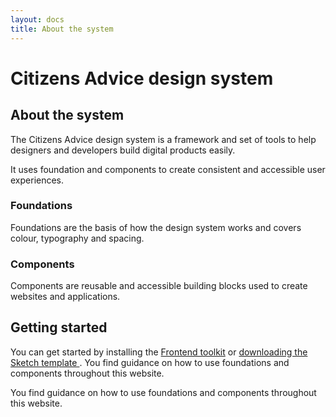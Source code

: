 ```yaml
---
layout: docs
title: About the system
---
```


# Citizens Advice design system

## About the system

The Citizens Advice design system is a framework and set of tools to help designers and developers build digital products easily.

It uses foundation and components to create consistent and accessible user experiences.

### Foundations

Foundations are the basis of how the design system works and covers colour, typography and spacing.

### Components

Components are reusable and accessible building blocks used to create websites and applications.

## Getting started

You can get started by installing the [Frontend toolkit]('#') or [downloading the Sketch template ]('#').
You find guidance on how to use foundations and components throughout this website.

You find guidance on how to use foundations and components throughout this website.
